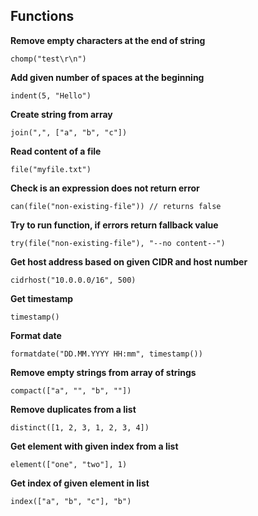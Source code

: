 ## Functions

**Remove empty characters at the end of string**

```
chomp("test\r\n")
```

**Add given number of spaces at the beginning**

```
indent(5, "Hello")
```

**Create string from array**

```
join(",", ["a", "b", "c"])
```

**Read content of a file**

```
file("myfile.txt")
```

**Check is an expression does not return error**

```
can(file("non-existing-file")) // returns false
```

**Try to run function, if errors return fallback value**

```
try(file("non-existing-file"), "--no content--")
```

**Get host address based on given CIDR and host number**

```
cidrhost("10.0.0.0/16", 500)
```

**Get timestamp**

```
timestamp()
```

**Format date**

```
formatdate("DD.MM.YYYY HH:mm", timestamp())
```

**Remove empty strings from array of strings**

```
compact(["a", "", "b", ""])
```

**Remove duplicates from a list**

```
distinct([1, 2, 3, 1, 2, 3, 4])
```

**Get element with given index from a list**

```
element(["one", "two"], 1)
```

**Get index of given element in list**

```
index(["a", "b", "c"], "b")
```
